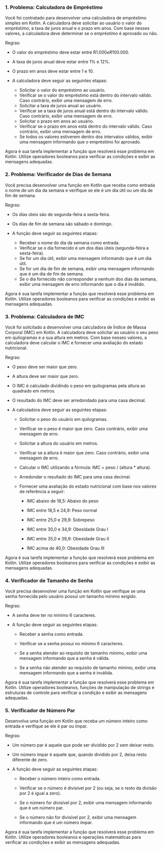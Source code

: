 ### 1. Problema: Calculadora de Empréstimo

Você foi contratado para desenvolver uma calculadora de empréstimo simples em Kotlin. A calculadora deve solicitar ao usuário o valor do empréstimo, a taxa de juros anual e o prazo em anos. Com base nesses valores, a calculadora deve determinar se o empréstimo é aprovado ou não.

Regras:

* O valor do empréstimo deve estar entre R$1.000 e R$100.000.
* A taxa de juros anual deve estar entre 1% e 12%.
* O prazo em anos deve estar entre 1 e 10.
* A calculadora deve seguir as seguintes etapas:

  * Solicitar o valor do empréstimo ao usuário.
  * Verificar se o valor do empréstimo está dentro do intervalo válido. Caso contrário, exibir uma mensagem de erro.
  * Solicitar a taxa de juros anual ao usuário.
  * Verificar se a taxa de juros anual está dentro do intervalo válido. Caso contrário, exibir uma mensagem de erro.
  * Solicitar o prazo em anos ao usuário.
  * Verificar se o prazo em anos está dentro do intervalo válido. Caso contrário, exibir uma mensagem de erro.
  * Se todos os valores estiverem dentro dos intervalos válidos, exibir uma mensagem informando que o empréstimo foi aprovado.

Agora é sua tarefa implementar a função que resolverá esse problema em Kotlin. Utilize operadores booleanos para verificar as condições e exibir as mensagens adequadas.


### 2. Problema: Verificador de Dias de Semana
Você precisa desenvolver uma função em Kotlin que receba como entrada o nome de um dia da semana e verifique se ele é um dia útil ou um dia de fim de semana.

Regras:

* Os dias úteis são de segunda-feira a sexta-feira.
* Os dias de fim de semana são sábado e domingo.
* A função deve seguir as seguintes etapas:

  * Receber o nome do dia da semana como entrada.
  * Verificar se o dia fornecido é um dos dias úteis (segunda-feira a sexta-feira).
  * Se for um dia útil, exibir uma mensagem informando que é um dia útil.
  * Se for um dia de fim de semana, exibir uma mensagem informando que é um dia de fim de semana.
  * Se o dia fornecido não corresponder a nenhum dos dias da semana, exibir uma mensagem de erro informando que o dia é inválido.

Agora é sua tarefa implementar a função que resolverá esse problema em Kotlin. Utilize operadores booleanos para verificar as condições e exibir as mensagens adequadas.
  
### 3. Problema: Calculadora de IMC
Você foi solicitado a desenvolver uma calculadora de Índice de Massa Corporal (IMC) em Kotlin. A calculadora deve solicitar ao usuário o seu peso em quilogramas e a sua altura em metros. Com base nesses valores, a calculadora deve calcular o IMC e fornecer uma avaliação do estado nutricional.

Regras:

* O peso deve ser maior que zero.

* A altura deve ser maior que zero.

* O IMC é calculado dividindo o peso em quilogramas pela altura ao quadrado em metros.

* O resultado do IMC deve ser arredondado para uma casa decimal.

* A calculadora deve seguir as seguintes etapas:

  * Solicitar o peso do usuário em quilogramas.

  * Verificar se o peso é maior que zero. Caso contrário, exibir uma mensagem de erro.

  * Solicitar a altura do usuário em metros.

  * Verificar se a altura é maior que zero. Caso contrário, exibir uma mensagem de erro.

  * Calcular o IMC utilizando a fórmula: IMC = peso / (altura * altura).

  * Arredondar o resultado do IMC para uma casa decimal.

  * Fornecer uma avaliação do estado nutricional com base nos valores de referência a seguir:
     * IMC abaixo de 18,5: Abaixo do peso

     * IMC entre 18,5 e 24,9: Peso normal

     * IMC entre 25,0 e 29,9: Sobrepeso

     * IMC entre 30,0 e 34,9: Obesidade Grau I

     * IMC entre 35,0 e 39,9: Obesidade Grau II

     * IMC acima de 40,0: Obesidade Grau III

Agora é sua tarefa implementar a função que resolverá esse problema em Kotlin. Utilize operadores booleanos para verificar as condições e exibir as mensagens adequadas.


### 4.  Verificador de Tamanho de Senha
Você precisa desenvolver uma função em Kotlin que verifique se uma senha fornecida pelo usuário possui um tamanho mínimo exigido.

Regras:

* A senha deve ter no mínimo 6 caracteres.
* A função deve seguir as seguintes etapas:

  * Receber a senha como entrada.

  * Verificar se a senha possui no mínimo 6 caracteres.

  * Se a senha atender ao requisito de tamanho mínimo, exibir uma mensagem informando que a senha é válida.

  * Se a senha não atender ao requisito de tamanho mínimo, exibir uma mensagem informando que a senha é inválida.


Agora é sua tarefa implementar a função que resolverá esse problema em Kotlin. Utilize operadores booleanos, funções de manipulação de strings e estruturas de controle para verificar a condição e exibir as mensagens adequadas.



### 5. Verificador de Número Par
Desenvolva uma função em Kotlin que receba um número inteiro como entrada e verifique se ele é par ou ímpar.

Regras:

* Um número par é aquele que pode ser dividido por 2 sem deixar resto.

* Um número ímpar é aquele que, quando dividido por 2, deixa resto diferente de zero.

* A função deve seguir as seguintes etapas:

  * Receber o número inteiro como entrada.

  * Verificar se o número é divisível por 2 (ou seja, se o resto da divisão por 2 é igual a zero).

  * Se o número for divisível por 2, exibir uma mensagem informando que é um número par.

  * Se o número não for divisível por 2, exibir uma mensagem informando que é um número ímpar.



Agora é sua tarefa implementar a função que resolverá esse problema em Kotlin. Utilize operadores booleanos e operações matemáticas para verificar as condições e exibir as mensagens adequadas.